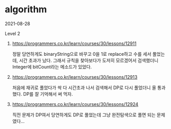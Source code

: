 # algorithm

2021-08-28

Level 2

1. https://programmers.co.kr/learn/courses/30/lessons/12911

   정말 당연하게도 binaryString으로 바꾸고 0을 1로 replace하고 수를 세서 풀었는데, 시간 초과가 났다. 그래서 규칙을 찾아보다가 도저히 모르겠어서 검색했더니 Integer에 bitCount라는 메소드가 있었다.

2. https://programmers.co.kr/learn/courses/30/lessons/12913

   처음에 재귀로 풀었다가 싹 다 시간초과 나서 검색해서 DP로 다시 풀었더니 올 통과했다. DP를 잘 기억해서 써 먹자.

3. https://programmers.co.kr/learn/courses/30/lessons/12924

   직전 문제가 DP여서 당연하게도 DP로 풀었는데 그냥 완전탐색으로 풀면 되는 문제였다...